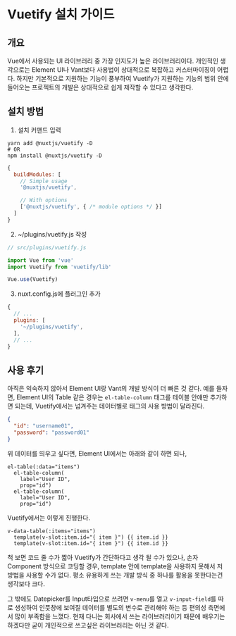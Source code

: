 # Vuetify 설치 가이드
## 개요
Vue에서 사용되는 UI 라이브러리 중 가장 인지도가 높은 라이브러리이다. 개인적인 생각으로는 Element UI나 Vant보다 사용법이 상대적으로 복잡하고 커스터마이징이 어렵다.
하지만 기본적으로 지원하는 기능이 풍부하여 Vuetify가 지원하는 기능의 범위 안에 들어오는 프로젝트의 개발은 상대적으로 쉽게 제작할 수 있다고 생각한다.
## 설치 방법
1. 설치 커맨드 입력
```
yarn add @nuxtjs/vuetify -D
# OR
npm install @nuxtjs/vuetify -D
```
```javascript
{
  buildModules: [
    // Simple usage
    '@nuxtjs/vuetify',

    // With options
    ['@nuxtjs/vuetify', { /* module options */ }]
  ]
}
```
2. ~/plugins/vuetify.js 작성
```javascript
// src/plugins/vuetify.js

import Vue from 'vue'
import Vuetify from 'vuetify/lib'

Vue.use(Vuetify)
```
3. nuxt.config.js에 플러그인 추가
```javascript
{
  // ...
  plugins: [
    '~/plugins/vuetify',
  ],
  // ...
}
```
## 사용 후기
아직은 익숙하지 않아서 Element UI랑 Vant의 개발 방식이 더 빠른 것 같다.
예를 들자면, Element UI의 Table 같은 경우는 ```el-table-column``` 태그를 테이블 안애만 추가하면 되는데, Vuetify에서는 넘겨주는 데이터별로 태그의 사용 방법이 달라진다.
```json
{
  "id": "username01",
  "password": "password01"
}
```
위 데이터를 띄우고 싶다면, Element UI에서는 아래와 같이 하면 되나,
```pug
el-table(:data="items")
  el-table-column(
    label="User ID",
    prop="id")
  el-table-column(
    label="User ID",
    prop="id")
```
Vuetify에서는 이렇게 진행한다.
```pug
v-data-table(:items="items")
  template(v-slot:item.id="{ item }") {{ item.id }}
  template(v-slot:item.id="{ item }") {{ item.id }}
```
척 보면 코드 줄 수가 짧아 Vuetify가 간단하다고 생각 될 수가 있으나, 손자 Component 방식으로 코딩할 경우, template 안에 template을 사용하지 못해서 저 방법을 사용할 수가 없다.
평소 유용하게 쓰는 개발 방식 중 하나를 활용을 못한다는건 생각보다 크다.

그 밖에도 Datepicker를 Input타입으로 쓰려면 ```v-menu```를 열고 ```v-input-field```를 따로 생성하여 인풋창에 보여질 데이터를 별도의 변수로 관리해야 하는 등 편의성 측면에서 많이 부족함을 느꼈다.
현재 다니는 회사에서 쓰는 라이브러리이기 때문에 배우기는 하겠다만 굳이 개인적으로 쓰고싶은 라이브러리는 아닌 것 같다.